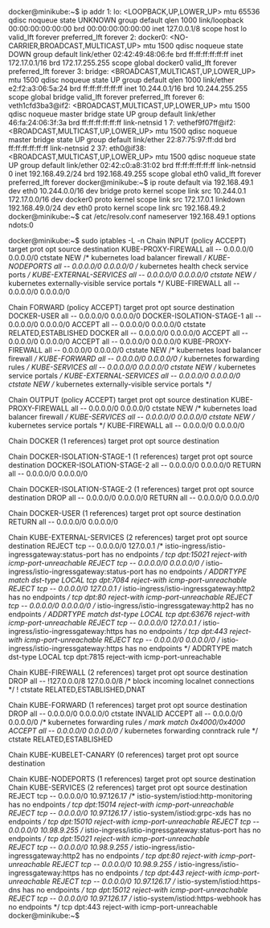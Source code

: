 
docker@minikube:~$ ip addr
1: lo: <LOOPBACK,UP,LOWER_UP> mtu 65536 qdisc noqueue state UNKNOWN group default qlen 1000
    link/loopback 00:00:00:00:00:00 brd 00:00:00:00:00:00
    inet 127.0.0.1/8 scope host lo
       valid_lft forever preferred_lft forever
2: docker0: <NO-CARRIER,BROADCAST,MULTICAST,UP> mtu 1500 qdisc noqueue state DOWN group default
    link/ether 02:42:49:48:06:fe brd ff:ff:ff:ff:ff:ff
    inet 172.17.0.1/16 brd 172.17.255.255 scope global docker0
       valid_lft forever preferred_lft forever
3: bridge: <BROADCAST,MULTICAST,UP,LOWER_UP> mtu 1500 qdisc noqueue state UP group default qlen 1000
    link/ether e2:f2:a3:06:5a:24 brd ff:ff:ff:ff:ff:ff
    inet 10.244.0.1/16 brd 10.244.255.255 scope global bridge
       valid_lft forever preferred_lft forever
6: veth1cfd3ba3@if2: <BROADCAST,MULTICAST,UP,LOWER_UP> mtu 1500 qdisc noqueue master bridge state UP group default
    link/ether 46:fa:24:06:3f:3a brd ff:ff:ff:ff:ff:ff link-netnsid 1
7: vethef9f07ff@if2: <BROADCAST,MULTICAST,UP,LOWER_UP> mtu 1500 qdisc noqueue master bridge state UP group default
    link/ether 22:87:75:97:ff:dd brd ff:ff:ff:ff:ff:ff link-netnsid 2
37: eth0@if38: <BROADCAST,MULTICAST,UP,LOWER_UP> mtu 1500 qdisc noqueue state UP group default
    link/ether 02:42:c0:a8:31:02 brd ff:ff:ff:ff:ff:ff link-netnsid 0
    inet 192.168.49.2/24 brd 192.168.49.255 scope global eth0
       valid_lft forever preferred_lft forever
docker@minikube:~$ ip route
default via 192.168.49.1 dev eth0 
10.244.0.0/16 dev bridge proto kernel scope link src 10.244.0.1 
172.17.0.0/16 dev docker0 proto kernel scope link src 172.17.0.1 linkdown 
192.168.49.0/24 dev eth0 proto kernel scope link src 192.168.49.2 
docker@minikube:~$ cat /etc/resolv.conf
nameserver 192.168.49.1
options ndots:0

docker@minikube:~$ sudo iptables -L -n
Chain INPUT (policy ACCEPT)
target     prot opt source               destination
KUBE-PROXY-FIREWALL  all  --  0.0.0.0/0            0.0.0.0/0            ctstate NEW /* kubernetes load balancer firewall */
KUBE-NODEPORTS  all  --  0.0.0.0/0            0.0.0.0/0            /* kubernetes health check service ports */
KUBE-EXTERNAL-SERVICES  all  --  0.0.0.0/0            0.0.0.0/0            ctstate NEW /* kubernetes externally-visible service portals */
KUBE-FIREWALL  all  --  0.0.0.0/0            0.0.0.0/0

Chain FORWARD (policy ACCEPT)
target     prot opt source               destination
DOCKER-USER  all  --  0.0.0.0/0            0.0.0.0/0
DOCKER-ISOLATION-STAGE-1  all  --  0.0.0.0/0            0.0.0.0/0
ACCEPT     all  --  0.0.0.0/0            0.0.0.0/0            ctstate RELATED,ESTABLISHED
DOCKER     all  --  0.0.0.0/0            0.0.0.0/0
ACCEPT     all  --  0.0.0.0/0            0.0.0.0/0
ACCEPT     all  --  0.0.0.0/0            0.0.0.0/0
KUBE-PROXY-FIREWALL  all  --  0.0.0.0/0            0.0.0.0/0            ctstate NEW /* kubernetes load balancer firewall */
KUBE-FORWARD  all  --  0.0.0.0/0            0.0.0.0/0            /* kubernetes forwarding rules */
KUBE-SERVICES  all  --  0.0.0.0/0            0.0.0.0/0            ctstate NEW /* kubernetes service portals */
KUBE-EXTERNAL-SERVICES  all  --  0.0.0.0/0            0.0.0.0/0            ctstate NEW /* kubernetes externally-visible service portals */

Chain OUTPUT (policy ACCEPT)
target     prot opt source               destination
KUBE-PROXY-FIREWALL  all  --  0.0.0.0/0            0.0.0.0/0            ctstate NEW /* kubernetes load balancer firewall */
KUBE-SERVICES  all  --  0.0.0.0/0            0.0.0.0/0            ctstate NEW /* kubernetes service portals */
KUBE-FIREWALL  all  --  0.0.0.0/0            0.0.0.0/0

Chain DOCKER (1 references)
target     prot opt source               destination

Chain DOCKER-ISOLATION-STAGE-1 (1 references)
target     prot opt source               destination
DOCKER-ISOLATION-STAGE-2  all  --  0.0.0.0/0            0.0.0.0/0
RETURN     all  --  0.0.0.0/0            0.0.0.0/0

Chain DOCKER-ISOLATION-STAGE-2 (1 references)
target     prot opt source               destination
DROP       all  --  0.0.0.0/0            0.0.0.0/0
RETURN     all  --  0.0.0.0/0            0.0.0.0/0

Chain DOCKER-USER (1 references)
target     prot opt source               destination
RETURN     all  --  0.0.0.0/0            0.0.0.0/0

Chain KUBE-EXTERNAL-SERVICES (2 references)
target     prot opt source               destination
REJECT     tcp  --  0.0.0.0/0            127.0.0.1            /* istio-ingress/istio-ingressgateway:status-port has no endpoints */ tcp dpt:15021 reject-with icmp-port-unreachable
REJECT     tcp  --  0.0.0.0/0            0.0.0.0/0            /* istio-ingress/istio-ingressgateway:status-port has no endpoints */ ADDRTYPE match dst-type LOCAL tcp dpt:7084 reject-with icmp-port-unreachable
REJECT     tcp  --  0.0.0.0/0            127.0.0.1            /* istio-ingress/istio-ingressgateway:http2 has no endpoints */ tcp dpt:80 reject-with icmp-port-unreachable
REJECT     tcp  --  0.0.0.0/0            0.0.0.0/0            /* istio-ingress/istio-ingressgateway:http2 has no endpoints */ ADDRTYPE match dst-type LOCAL tcp dpt:63676 reject-with icmp-port-unreachable
REJECT     tcp  --  0.0.0.0/0            127.0.0.1            /* istio-ingress/istio-ingressgateway:https has no endpoints */ tcp dpt:443 reject-with icmp-port-unreachable
REJECT     tcp  --  0.0.0.0/0            0.0.0.0/0            /* istio-ingress/istio-ingressgateway:https has no endpoints */ ADDRTYPE match dst-type LOCAL tcp dpt:7815 reject-with icmp-port-unreachable

Chain KUBE-FIREWALL (2 references)
target     prot opt source               destination
DROP       all  -- !127.0.0.0/8          127.0.0.0/8          /* block incoming localnet connections */ ! ctstate RELATED,ESTABLISHED,DNAT

Chain KUBE-FORWARD (1 references)
target     prot opt source               destination
DROP       all  --  0.0.0.0/0            0.0.0.0/0            ctstate INVALID
ACCEPT     all  --  0.0.0.0/0            0.0.0.0/0            /* kubernetes forwarding rules */ mark match 0x4000/0x4000
ACCEPT     all  --  0.0.0.0/0            0.0.0.0/0            /* kubernetes forwarding conntrack rule */ ctstate RELATED,ESTABLISHED  

Chain KUBE-KUBELET-CANARY (0 references)
target     prot opt source               destination

Chain KUBE-NODEPORTS (1 references)
target     prot opt source               destination
Chain KUBE-SERVICES (2 references)
target     prot opt source               destination
REJECT     tcp  --  0.0.0.0/0            10.97.126.17         /* istio-system/istiod:http-monitoring has no endpoints */ tcp dpt:15014 reject-with icmp-port-unreachable
REJECT     tcp  --  0.0.0.0/0            10.97.126.17         /* istio-system/istiod:grpc-xds has no endpoints */ tcp dpt:15010 reject-with icmp-port-unreachable
REJECT     tcp  --  0.0.0.0/0            10.98.9.255          /* istio-ingress/istio-ingressgateway:status-port has no endpoints */ tcp dpt:15021 reject-with icmp-port-unreachable       
REJECT     tcp  --  0.0.0.0/0            10.98.9.255          /* istio-ingress/istio-ingressgateway:http2 has no endpoints */ tcp dpt:80 reject-with icmp-port-unreachable
REJECT     tcp  --  0.0.0.0/0            10.98.9.255          /* istio-ingress/istio-ingressgateway:https has no endpoints */ tcp dpt:443 reject-with icmp-port-unreachable
REJECT     tcp  --  0.0.0.0/0            10.97.126.17         /* istio-system/istiod:https-dns has no endpoints */ tcp dpt:15012 reject-with icmp-port-unreachable
REJECT     tcp  --  0.0.0.0/0            10.97.126.17         /* istio-system/istiod:https-webhook has no endpoints */ tcp dpt:443 reject-with icmp-port-unreachable
docker@minikube:~$
